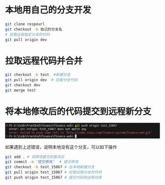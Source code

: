 # 本地用自己的分支开发

```bash
git clone respourl
git checkout -b 自己的分支名
# 拉取远程指定分支的代码
git pull origin dev
```

# 拉取远程代码并合并

```bash
git checkout -b test  #新建分支
git pull origin dev  # 拉取分支代码
git checkout dev
git merge test
```

# 将本地修改后的代码提交到远程新分支

![image-20230721162252416](../img/image-20230721162252416.png)

如果遇到上述错误，说明本地没有这个分支，可以如下操作

```bash
git add . # 将修改提交到暂存区
git commit -m '提交修改'  # 提交修改
git checkout -b test_15067 # 在本地新建分支
git pull origin test_15067 # 拉取远程分支的代码
git push origin test_15067 # 提交代码到远程仓库
```


